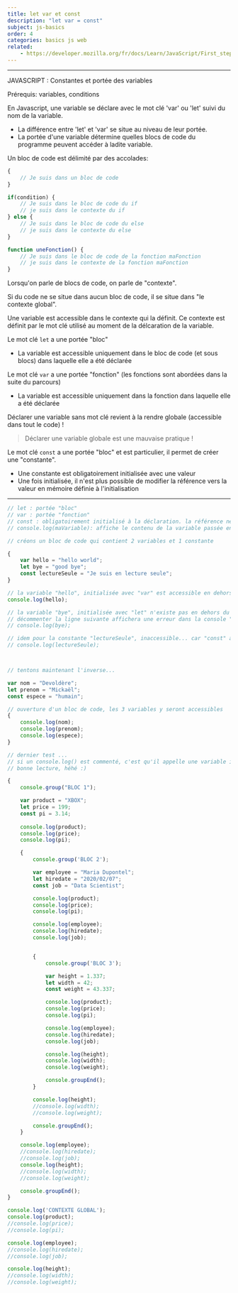 ```yaml
---
title: let var et const
description: "let var = const"
subject: js-basics
order: 4
categories: basics js web
related: 
    - https://developer.mozilla.org/fr/docs/Learn/JavaScript/First_steps
---
```




--- 


JAVASCRIPT : Constantes et portée des variables

Prérequis: variables, conditions

En Javascript, une variable se déclare avec le mot clé 'var' ou 'let' suivi du nom de la variable.
- La différence entre 'let' et 'var' se situe au niveau de leur portée.
- La portée d'une variable détermine quelles blocs de code du programme peuvent accéder à ladite variable.

Un bloc de code est délimité par des accolades: 

```javascript 
{ 
    // Je suis dans un bloc de code 
}

if(condition) { 
    // Je suis dans le bloc de code du if
    // je suis dans le contexte du if
} else {
    // Je suis dans le bloc de code du else
    // je suis dans le contexte du else
}

function uneFonction() { 
    // Je suis dans le bloc de code de la fonction maFonction
    // je suis dans le contexte de la fonction maFonction
}
```

Lorsqu'on parle de blocs de code, on parle de "contexte". 

Si du code ne se situe dans aucun bloc de code, il se situe dans "le contexte global".

Une variable est accessible dans le contexte qui la définit. Ce contexte est définit par le mot clé utilisé au moment de la délcaration de la variable.

Le mot clé `let` a une portée "bloc"
- La variable est accessible uniquement dans le bloc de code (et sous blocs) dans laquelle elle a été déclarée

Le mot clé `var` a une portée "fonction" (les fonctions sont abordées dans la suite du parcours)
- La variable est accessible uniquement dans la fonction dans laquelle elle a été déclarée

Déclarer une variable sans mot clé revient à la rendre globale (accessible dans tout le code) !

> Déclarer une variable globale est une mauvaise pratique !

Le mot clé `const` a une portée "bloc" et est particulier, il permet de créer une "constante".
- Une constante est obligatoirement initialisée avec une valeur 
- Une fois initialisée, il n'est plus possible de modifier la référence vers la valeur en mémoire définie à l'initialisation

--- 

```javascript
// let : portée "bloc"
// var : portée "fonction"
// const : obligatoirement initialisé à la déclaration. la référence ne peut plus être modifiée après initialisation.
// console.log(maVariable): affiche le contenu de la variable passée en argument dans la console

// créons un bloc de code qui contient 2 variables et 1 constante

{
    var hello = "hello world";
    let bye = "good bye";
    const lectureSeule = "Je suis en lecture seule";
}

// la variable "hello", initialisée avec "var" est accessible en dehors du bloc.
console.log(hello);

// la variable "bye", initialisée avec "let" n'existe pas en dehors du contexte (bloc de code) dans lequel elle a été déclarée.
// décommenter la ligne suivante affichera une erreur dans la console "variable indéfinie"
// console.log(bye); 

// idem pour la constante "lectureSeule", inaccessible... car "const" a une portée "bloc" comme "let"
// console.log(lectureSeule);



// tentons maintenant l'inverse...

var nom = "Devoldère";
let prenom = "Mickaël";
const espece = "humain";

// ouverture d'un bloc de code, les 3 variables y seront accessibles
{
    console.log(nom);
    console.log(prenom);
    console.log(espece);
}

// dernier test ... 
// si un console.log() est commenté, c'est qu'il appelle une variable inaccessible
// bonne lecture, héhé :)

{
    console.group("BLOC 1");

    var product = "XBOX";
    let price = 199;
    const pi = 3.14;
    
    console.log(product);
    console.log(price);
    console.log(pi);

    {
        console.group('BLOC 2');

        var employee = "Maria Dupontel";
        let hiredate = "2020/02/07";
        const job = "Data Scientist";

        console.log(product);
        console.log(price);
        console.log(pi);

        console.log(employee);
        console.log(hiredate);
        console.log(job);


        {
            console.group('BLOC 3');

            var height = 1.337;
            let width = 42;
            const weight = 43.337;

            console.log(product);
            console.log(price);
            console.log(pi);

            console.log(employee);
            console.log(hiredate);
            console.log(job);

            console.log(height);
            console.log(width);
            console.log(weight);

            console.groupEnd();
        }

        console.log(height);
        //console.log(width);
        //console.log(weight);

        console.groupEnd();
    }

    console.log(employee);
    //console.log(hiredate);
    //console.log(job);
    console.log(height);
    //console.log(width);
    //console.log(weight);

    console.groupEnd();
}

console.log('CONTEXTE GLOBAL');
console.log(product);
//console.log(price);
//console.log(pi);

console.log(employee);
//console.log(hiredate);
//console.log(job);

console.log(height);
//console.log(width);
//console.log(weight);
```
